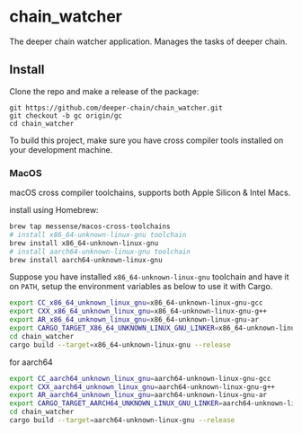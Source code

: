 # chain_watcher

The deeper chain watcher application. Manages the tasks of deeper chain.

## Install

Clone the repo and make a release of the package:

``` shell
git https://github.com/deeper-chain/chain_watcher.git
git checkout -b gc origin/gc
cd chain_watcher
```

To build this project, make sure you have cross compiler tools installed on your development machine.

### MacOS

macOS cross compiler toolchains, supports both Apple Silicon & Intel Macs.

install using Homebrew:

```bash
brew tap messense/macos-cross-toolchains
# install x86_64-unknown-linux-gnu toolchain
brew install x86_64-unknown-linux-gnu
# install aarch64-unknown-linux-gnu toolchain
brew install aarch64-unknown-linux-gnu
```

Suppose you have installed `x86_64-unknown-linux-gnu` toolchain and have it on `PATH`,
setup the environment variables as below to use it with Cargo.

```bash
export CC_x86_64_unknown_linux_gnu=x86_64-unknown-linux-gnu-gcc
export CXX_x86_64_unknown_linux_gnu=x86_64-unknown-linux-gnu-g++
export AR_x86_64_unknown_linux_gnu=x86_64-unknown-linux-gnu-ar
export CARGO_TARGET_X86_64_UNKNOWN_LINUX_GNU_LINKER=x86_64-unknown-linux-gnu-gcc
cd chain_watcher
cargo build --target=x86_64-unknown-linux-gnu --release
```

for aarch64

```bash
export CC_aarch64_unknown_linux_gnu=aarch64-unknown-linux-gnu-gcc
export CXX_aarch64_unknown_linux_gnu=aarch64-unknown-linux-gnu-g++
export AR_aarch64_unknown_linux_gnu=aarch64-unknown-linux-gnu-ar
export CARGO_TARGET_AARCH64_UNKNOWN_LINUX_GNU_LINKER=aarch64-unknown-linux-gnu-gcc
cd chain_watcher
cargo build --target=aarch64-unknown-linux-gnu --release
```